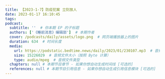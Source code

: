 ```yaml
---
title: 【2023-1-7】防疫犯案 立刻放人
date: 2023-01-17 16:10:45
tags:
podcast:
  subtitle: ''  # 你本期 EP 的子标题
  authors: ['《睡前消息》编辑部']  # 本期作者
  cover: /podcasts/daily/assets/logo.png  # 网页端播放器上的图片
  duration: 634  # 时间长度
  media:
    url: https://podstatic.bedtime.news/daily/2023/01/230107.mp3  # 音频文件
    size: 15226029  # 音频文件大小（按照 Byte 计算）
    type: audio/mpeg  # 音频文件类型
  chapters: null # 本期节目章节 - 如果你想自动生成时间线 [可选的]
  references: null # 本期节目引用信息 - 如果你想自动生成引用信息模块 [可选的]
---
```

